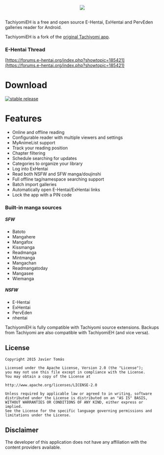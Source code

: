 <div style="text-align:center"><img src ="https://raw.githubusercontent.com/NerdNumber9/TachiyomiEH/master/branding/teh-banner.png" /></div>
<br>

TachiyomiEH is a free and open source E-Hentai, ExHentai and PervEden galleries reader for Android.

TachiyomiEH is a fork of the [original Tachiyomi app](https://github.com/inorichi/tachiyomi).
### E-Hentai Thread
[https://forums.e-hentai.org/index.php?showtopic=185421](https://forums.e-hentai.org/index.php?showtopic=185421)

# Download
[![stable release](https://img.shields.io/github/release/NerdNumber9/TachiyomiEH.svg?maxAge=3600&label=stable)](https://github.com/NerdNumber9/TachiyomiEH/releases)

# Features

* Online and offline reading
* Configurable reader with multiple viewers and settings
* MyAnimeList support
* Track your reading position
* Chapter filtering
* Schedule searching for updates
* Categories to organize your library
* Log into ExHentai
* Read both NSFW and SFW manga/doujinshi
* Full offline tag/namespace searching support
* Batch import galleries
* Automatically open E-Hentai/ExHentai links
* Lock the app with a PIN code

### Built-in manga sources
##### SFW
* Batoto
* Mangahere
* Mangafox
* Kissmanga
* Readmanga
* Mintmanga
* Mangachan
* Readmangatoday
* Mangasee
* Wiemanga

##### NSFW
* E-Hentai
* ExHentai
* PervEden
* nhentai

TachiyomiEH is fully compatible with Tachiyomi source extensions.
Backups from Tachiyomi are also compatible with TachiyomiEH (and vice versa).

## License

    Copyright 2015 Javier Tomás

    Licensed under the Apache License, Version 2.0 (the "License");
    you may not use this file except in compliance with the License.
    You may obtain a copy of the License at

    http://www.apache.org/licenses/LICENSE-2.0

    Unless required by applicable law or agreed to in writing, software
    distributed under the License is distributed on an "AS IS" BASIS,
    WITHOUT WARRANTIES OR CONDITIONS OF ANY KIND, either express or implied.
    See the License for the specific language governing permissions and
    limitations under the License.

## Disclaimer

The developer of this application does not have any affiliation with the content providers available.
